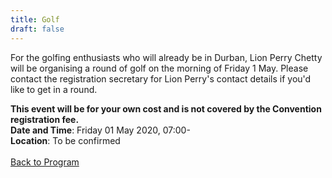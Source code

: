 ```yaml
---
title: Golf
draft: false
---
```


For the golfing enthusiasts who will already be in Durban, Lion Perry Chetty will be organising a round of golf on the morning of Friday 1 May. Please contact the registration secretary for Lion Perry's contact details if you'd like to get in a round.

**This event will be for your own cost and is not covered by the Convention registration fee.**
\
**Date and Time**: Friday 01 May 2020, 07:00- \
**Location**: To be confirmed
\
\
[Back to Program](/program)
